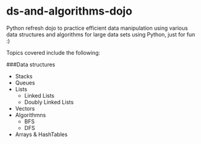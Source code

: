 # ds-and-algorithms-dojo
Python refresh dojo to practice efficient data manipulation using various data structures and algorithms for large data sets using Python, just for fun :)

Topics covered include the following:

###Data structures
- Stacks
- Queues
- Lists
  - Linked Lists
  - Doubly Linked Lists
- Vectors
- Algorithmns 
  - BFS 
  - DFS
- Arrays & HashTables
